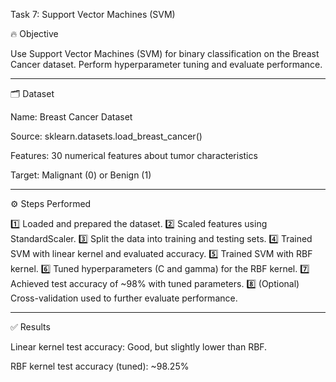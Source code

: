 Task 7: Support Vector Machines (SVM)

🔥 Objective

Use Support Vector Machines (SVM) for binary classification on the Breast Cancer dataset. Perform hyperparameter tuning and evaluate performance.


---

🗂 Dataset

Name: Breast Cancer Dataset

Source: sklearn.datasets.load_breast_cancer()

Features: 30 numerical features about tumor characteristics

Target: Malignant (0) or Benign (1)



---

⚙ Steps Performed

1️⃣ Loaded and prepared the dataset.
2️⃣ Scaled features using StandardScaler.
3️⃣ Split the data into training and testing sets.
4️⃣ Trained SVM with linear kernel and evaluated accuracy.
5️⃣ Trained SVM with RBF kernel.
6️⃣ Tuned hyperparameters (C and gamma) for the RBF kernel.
7️⃣ Achieved test accuracy of ~98% with tuned parameters.
8️⃣ (Optional) Cross-validation used to further evaluate performance.


---

✅ Results

Linear kernel test accuracy: Good, but slightly lower than RBF.

RBF kernel test accuracy (tuned): ~98.25%
